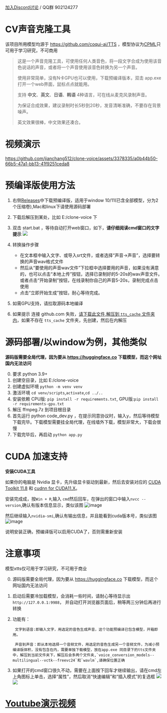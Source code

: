 [加入Discord讨论](https://discord.gg/TMCM2PfHzQ) / QQ群 902124277
# CV声音克隆工具

该项目所用模型均源于 https://github.com/coqui-ai/TTS  ，模型协议为[CPML](https://coqui.ai/cpml/)只可用于学习研究，不可商用


> 
> 这是一个声音克隆工具，可使用任何人类音色，将一段文字合成为使用该音色说话的声音，或者将一个声音使用该音色转换为另一个声音。
> 
> 使用非常简单，没有N卡GPU也可以使用，下载预编译版本，双击 app.exe 打开一个web界面，鼠标点点就能用。
> 
> 支持 **中文**、**英文**、**日语**、**韩语** 4种语言，可在线从麦克风录制声音。
> 
> 为保证合成效果，建议录制时长5秒到20秒，发音清晰准确，不要存在背景噪声。
> 
> 英文效果很棒，中文效果还凑合。
> 


# 视频演示

https://github.com/jianchang512/clone-voice/assets/3378335/a0b44b50-66b5-47a1-bb13-41f9251ceda8




# 预编译版使用方法
1. 右侧[Releases](https://github.com/jianchang512/clone-voice/releases)中下载预编译版，适用于window 10/11(已含全部模型，分为2个压缩卷),Mac和linux下请使用源码部署
2. 下载后解压到某处，比如 E:/clone-voice 下
3. 双击 start.bat ，等待自动打开web窗口，如下，**请仔细阅读cmd窗口的文字提示**
![](./images/0.png)

4. 转换操作步骤
	
	- 在文本框中输入文字、或导入srt文件，或者选择“声音->声音”，选择要转换的声音wav格式文件
	- 然后从“要使用的声音wav文件”下拉框中选择要用的声音，如果没有满意的，也可以点击“本地上传”按钮，选择已录制好的5-20s的wav声音文件。或者点击“开始录制”按钮，在线录制你自己的声音5-20s，录制完成点击使用
	- 点击“立即开始生成”按钮，耐心等待完成。

5. 如需GPU支持，请拉取源码本地编译
6. 如果提示 连接 github.com 失败，[请下载此文件,解压到 `tts_cache` 文件夹内](https://github.com/jianchang512/clone-voice/files/13742412/tts_cache.zip)，如果不存在 `tts_cache` 文件夹，先创建，然后在内解压


# 源码部署/以window为例，其他类似

**源码版需要全局代理，因为要从 https://huggingface.co 下载模型，而这个网址国内无法访问**

0. 要求 python 3.9+
1. 创建空目录，比如 E:/clone-voice
2. 创建虚拟环境 `python -m venv venv`
3. 激活环境 `cd venv/scripts`,`activate`,`cd ../..`
4. 安装依赖 CPU版: `pip install -r requirements.txt`, GPU版:`pip install -r requirements-gpu.txt`
5. 解压 ffmpeg.7z 到项目根目录
6. 首先运行  python  code_dev.py  ，在提示同意协议时，输入y，然后等待模型下载完毕。下载模型需要挂全局代理，在线墙外下载，模型非常大，下载会很慢
7. 下载完毕后，再启动 `python app.py`

# CUDA 加速支持

**安装CUDA工具**

如果你的电脑是 Nvidia 显卡，先升级显卡驱动到最新，然后去安装对应的 
   [CUDA Toolkit 11.8](https://developer.nvidia.com/cuda-downloads)  和  [cudnn for CUDA11.X](https://developer.nvidia.com/rdp/cudnn-archive)。
   
   安装完成成，按`Win + R`,输入 `cmd`然后回车，在弹出的窗口中输入`nvcc --version`,确认有版本信息显示，类似该图
   ![image](https://github.com/jianchang512/pyvideotrans/assets/3378335/e68de07f-4bb1-4fc9-bccd-8f841825915a)

   然后继续输入`nvidia-smi`,确认有输出信息，并且能看到cuda版本号，类似该图
   ![image](https://github.com/jianchang512/pyvideotrans/assets/3378335/71f1d7d3-07f9-4579-b310-39284734006b)

   说明安装正确，预编译版可以启用CUDA了，否则需重新安装



# 注意事项

模型xtts仅可用于学习研究，不可用于商业

0. 源码版需要全局代理，因为要从 https://huggingface.co 下载模型，而这个网址国内无法访问
1. 启动后需要冷加载模型，会消耗一些时间，请耐心等待显示出`http://127.0.0.1:9988`， 并自动打开浏览器页面后，稍等两三分钟后再进行转换
2. 功能有：

		文字到语音:即输入文字，用选定的音色生成声音，这个功能预编译已包含模型，开箱即用。
		
		声音到声音：即从本地选择一个音频文件，用选定的音色生成另一个音频文件，为减小预编译版体积，没有包含在内，需要单独下载模型，放在app.exe 同目录下的tts文件夹中，解压到当前文件夹下，解压后会多两个文件夹,`voice_conversion_models--multilingual--vctk--freevc24`和`wavlm`,请确保位置正确
		
3. 如果打开的cmd窗口很久不动，需要在上面按下回车才继续输出，请在cmd左上角图标上单击，选择“属性”，然后取消“快速编辑”和“插入模式”的复选框
![](./images/3.png)
![](./images/4.png)



# [Youtube演示视频](https://youtu.be/NL5cIoJ9Gjo)
